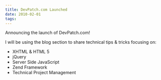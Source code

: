 ```yaml
---
title: DevPatch.com Launched
date: 2010-02-01
tags:
---
```


Announcing the launch of DevPatch.com!

I will be using the blog section to share technical tips & tricks focusing on:

* XHTML & HTML 5
* jQuery
* Server Side JavaScript
* Zend Framework
* Technical Project Management
